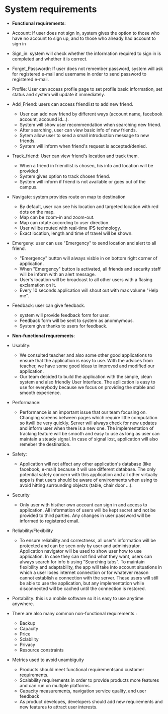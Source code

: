 # System requirements

* **Functional requirements**:
 * Account: If user does not sign in, system gives the option to those who have no account to sign up, and to those who already had account to sign in
 * Sign_in: system will check whether the information required to sign in is completed and whether it is correct.
 * Forget_Passwordr: If user does not remember password, system will ask for registered e-mail and username in order to send password to registered e-mail. 
 * Profile: User can access profile page to set profile basic information, set status and system will update it immediately.
 * Add_Friend: users can access friendlist to add new friend.
   * User can add new friend by different ways (account name, facebook account, accound id...).
    * System will show user recommendation when searching new friend.
    * After searching, user can view basic info of new friends.
    * Sytem allow user to send a small introduction message to new friends.
    * System will inform when friend's request is accepted/denied.
 * Track_friend: User can view friend's location and track them.
   * When a friend in friendlist is chosen, his info and location will be provided
    * System gives option to track chosen friend.
    * System will inform if friend is not available or goes out of the campus.
 * Navigate: system provides route on map to destination
   * By default, user can see his location and targeted location with red dots on the map.
    * Map can be zoom-in and zoom-out.
    * Map can rotate according to user direction.
    * User willbe routed with real-time IPS technology.
    * Exact location, length and time of travel will be shown.
 * Emergeny: user can use "Emergency" to send location and alert to all friend.
   * "Emergency" button will always visble in on bottom right corner of application.
    * When "Emergency" button is activated, all friends and security staff will be inform with an alert message.
    * User's location will be broadcast to all other users with a flasing exclamation on it.
    * Every 10 seconds application will shout out with max volume "Help me". 
 * Feedback: user can give feedback.
   * system will provide feedback form for user.
    * Feedback form will be sent to system as anomnymous.
    * System give thanks to users for feedback.
    
* **Non-functional requrements**: 
 * Usablity:
   * We consulted teacher and also some other good applications to ensure that the application is easy to use. With the advices from teacher, we have some good ideas to improved and modified our application.
   * Our team decided to build the application with the simple, clean system and also friendly User Interface. The apllication is easy to use for everybody because we focus on providing the stable and smooth experience. 
 * Performance:
   * Performance is an important issue that our team focusing on. Changing screens between pages which require little computation so itwill be very quickly. Server will always check for new updates and inform user when there is a new one. The implementation of tracking feature will be smooth and easy to use as long as user can maintain a steady signal. In case of signal lost, application will also remeber the destination.
 * Safety:
   * Application will not affect any other application's database (like facebook, e-mail) because it will use different database. The only potential safety concern with this application and all other virtually apps is that users should be aware of environments when using to avoid hitting surrounding objects (table, chair door ...).
 * Security
   * Only user with his/her own account can sign in and access to application. All information of users will be kept secret and not be provided to third parties. Any changes in user password will be informed to registered email. 
 * Reliability/Flexibility
   * To ensure reliability and correctness, all user's information will be protected and can be seen only by user and administrator. Application navigator will be used to show user how to use application. In case they can not find what they want, users can always search for info b using "Searching tabs". To maintain flexibility and adaptability, the app will take into account situations in which a user loses internet connection or for whatever reason cannot establish a connection with the server. These users will still be  able to use the application, but any implementation  while disconnected will be cached until the connection is restored. 
 * Portability: this is a mobile software so it is easy to use anytime anywhere.
 * There are also many common non-functional requirements :
   * Backup
    * Capacity
    * Price
    * Sclability
    * Privacy
    * Resource constraints
 * Metrics used to avoid unambiguity
   * Products should meet functional requirementsand customer requirements.
    * Scalability requirements in order to provide products more features and can run on multiple platforms.
    * Capacity measurements, navigation service quality, and user feedback
    * As product developes, developers should add new requirements and new features to attract user interests.
  
